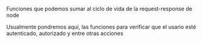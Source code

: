 Funciones que podemos sumar al ciclo de vida de la request-response de node

Usualmente pondremos aquí, las funciones para verificar que el usario esté autenticado, autorizado y entre otras acciones